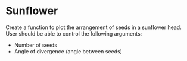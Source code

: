 # Sunflower

Create a function to plot the arrangement of seeds in a sunflower head. User should be able to control the following arguments: 

* Number of seeds
* Angle of divergence (angle between seeds)
